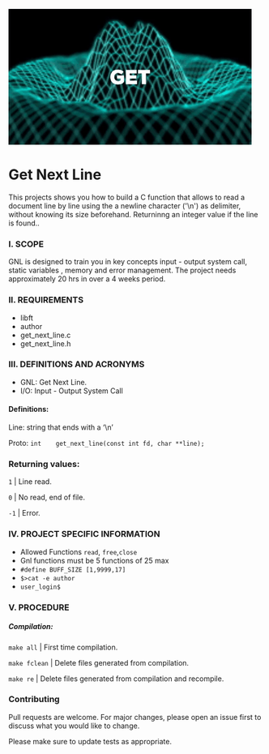 ![](rsrc/img/get_next_line.gif)
# Get Next Line

This projects shows you how to build a C function that allows to read a document line by line using the a newline character ('\n') as delimiter, without knowing its size beforehand. Returninng an integer value if the line is found..  

### I.	SCOPE

GNL is designed to train you in key concepts input - output system call, static variables , memory  and error management. The project needs approximately 20 hrs in over a 4 weeks period.

###	II.	REQUIREMENTS

* libft
* author
* get_next_line.c
* get_next_line.h


###	III.	DEFINITIONS AND ACRONYMS

-	GNL: Get Next Line.
-	I/O: Input - Output System Call

####	Definitions:

Line: string that ends with a ‘\n’

Proto:
`int	get_next_line(const int fd, char **line);`

###	Returning values:

`1` | Line read.

`0` | No read, end of file.

`-1` | Error.

###	IV.	PROJECT SPECIFIC INFORMATION

* Allowed Functions `read`, `free`,`close`
* Gnl functions must be 5 functions of 25 max
* `#define BUFF_SIZE [1,9999,17] `
* `$>cat -e author`
* `user_login$`

###	V.	PROCEDURE

##### Compilation:

`make all` | First time compilation.

`make fclean` | Delete files generated from compilation.

`make re` | Delete files generated from compilation and recompile.

###		Contributing

Pull requests are welcome. For major changes, please open an issue first to discuss what you would like to change.

Please make sure to update tests as appropriate.




